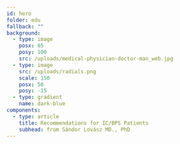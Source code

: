 ```yaml
---
id: hero
folder: edu
fallback: ""
background:
  - type: image
    posx: 65
    posy: 100
    src: /uploads/medical-physician-doctor-man_web.jpg
  - type: image
    src: /uploads/radials.png
    scale: 150
    posx: 50
    posy: -15
  - type: gradient
    name: dark-blue
components:
  - type: article
    title: Recommendations for IC/BPS Patients
    subhead: from Sándor Lovász MD., PhD
---
```

